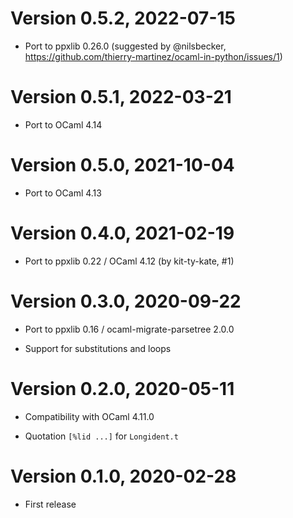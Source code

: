 # Version 0.5.2, 2022-07-15

- Port to ppxlib 0.26.0
  (suggested by @nilsbecker, https://github.com/thierry-martinez/ocaml-in-python/issues/1)

# Version 0.5.1, 2022-03-21

- Port to OCaml 4.14

# Version 0.5.0, 2021-10-04

- Port to OCaml 4.13

# Version 0.4.0, 2021-02-19

- Port to ppxlib 0.22 / OCaml 4.12 (by kit-ty-kate, #1)

# Version 0.3.0, 2020-09-22

- Port to ppxlib 0.16 / ocaml-migrate-parsetree 2.0.0

- Support for substitutions and loops

# Version 0.2.0, 2020-05-11

- Compatibility with OCaml 4.11.0

- Quotation `[%lid ...]` for `Longident.t`

# Version 0.1.0, 2020-02-28

- First release
